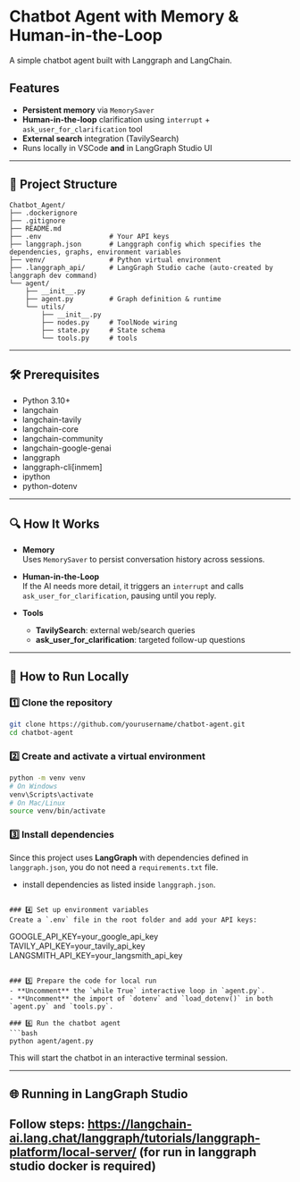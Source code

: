 # Chatbot Agent with Memory & Human-in-the-Loop

A simple chatbot agent built with Langgraph and LangChain.

## Features
- **Persistent memory** via `MemorySaver`
- **Human-in-the-loop** clarification using `interrupt` + `ask_user_for_clarification` tool
- **External search** integration (TavilySearch)
- Runs locally in VSCode **and** in LangGraph Studio UI

---

## 📁 Project Structure

```
Chatbot_Agent/
├── .dockerignore
├── .gitignore
├── README.md
├── .env                 # Your API keys 
├── langgraph.json       # Langgraph config which specifies the dependencies, graphs, environment variables
├── venv/                # Python virtual environment
├── .langgraph_api/      # LangGraph Studio cache (auto-created by langgraph dev command)
└── agent/
    ├── __init__.py
    ├── agent.py         # Graph definition & runtime
    └── utils/
        ├── __init__.py
        ├── nodes.py     # ToolNode wiring
        ├── state.py     # State schema
        └── tools.py     # tools
```

---

## 🛠️ Prerequisites

- Python 3.10+
- langchain
- langchain-tavily
- langchain-core
- langchain-community
- langchain-google-genai
- langgraph
- langgraph-cli[inmem]
- ipython
- python-dotenv

---

## 🔍 How It Works

- **Memory**  
  Uses `MemorySaver` to persist conversation history across sessions.

- **Human-in-the-Loop**  
  If the AI needs more detail, it triggers an `interrupt` and calls `ask_user_for_clarification`, pausing until you reply.

- **Tools**  
  - **TavilySearch**: external web/search queries  
  - **ask_user_for_clarification**: targeted follow-up questions  

---

## 🚀 How to Run Locally

### 1️⃣ Clone the repository
```bash
git clone https://github.com/yourusername/chatbot-agent.git
cd chatbot-agent
```

### 2️⃣ Create and activate a virtual environment
```bash
python -m venv venv
# On Windows
venv\Scripts\activate
# On Mac/Linux
source venv/bin/activate
```

### 3️⃣ Install dependencies
Since this project uses **LangGraph** with dependencies defined in `langgraph.json`, you do not need a `requirements.txt` file.
- install dependencies as listed inside `langgraph.json`.
```

### 4️⃣ Set up environment variables
Create a `.env` file in the root folder and add your API keys:
```
GOOGLE_API_KEY=your_google_api_key
TAVILY_API_KEY=your_tavily_api_key
LANGSMITH_API_KEY=your_langsmith_api_key
```

### 5️⃣ Prepare the code for local run
- **Uncomment** the `while True` interactive loop in `agent.py`.
- **Uncomment** the import of `dotenv` and `load_dotenv()` in both `agent.py` and `tools.py`.

### 6️⃣ Run the chatbot agent
```bash
python agent/agent.py
```

This will start the chatbot in an interactive terminal session.

---

## 🌐 Running in LangGraph Studio

Follow steps: https://langchain-ai.lang.chat/langgraph/tutorials/langgraph-platform/local-server/
(for run in langgraph studio docker is required)
---



